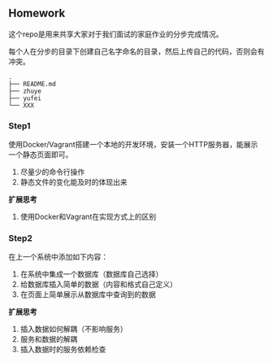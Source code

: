 ## Homework

这个repo是用来共享大家对于我们面试的家庭作业的分步完成情况。

每个人在分步的目录下创建自己名字命名的目录，然后上传自己的代码，否则会有冲突。

```
.
├── README.md
├── zhuye
├── yufei
└── XXX
```

### Step1 

使用Docker/Vagrant搭建一个本地的开发环境，安装一个HTTP服务器，能展示一个静态页面即可。

1. 尽量少的命令行操作
2. 静态文件的变化能及时的体现出来

**扩展思考**

1. 使用Docker和Vagrant在实现方式上的区别

### Step2

在上一个系统中添加如下内容：
1. 在系统中集成一个数据库（数据库自己选择）
2. 给数据库插入简单的数据（内容和格式自己定义）
3. 在页面上简单展示从数据库中查询到的数据

**扩展思考**

1. 插入数据如何解耦（不影响服务）
2. 服务和数据的解耦
3. 插入数据时的服务依赖检查